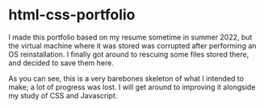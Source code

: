 # html-css-portfolio

I made this portfolio based on my resume sometime in summer 2022, but the virtual machine where it was stored was corrupted after performing an OS reinstallation. I finally got around to rescuing some files stored there, and decided to save them here.

As you can see, this is a very barebones skeleton of what I intended to make; a lot of progress was lost. I will get around to improving it alongside my study of CSS and Javascript.
